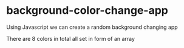 # background-color-change-app

Using Javascript we can create a random background changing app

There are 8 colors in total all set in form of an array

